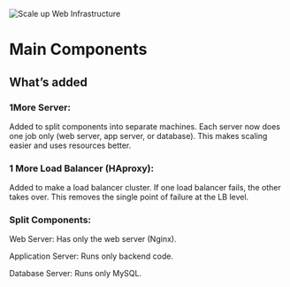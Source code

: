 ![Scale up  Web Infrastructure ](https://i.imgur.com/zmZOcZp.png) 
 # Main Components
 ##  What’s added 
 ### 1More Server:
Added to split components into separate machines.
Each server now does one job only (web server, app server, or database).
This makes scaling easier and uses resources better.
### 1 More Load Balancer (HAproxy):
Added to make a load balancer cluster.
If one load balancer fails, the other takes over.
This removes the single point of failure at the LB level.
### Split Components:
Web Server: Has only the web server (Nginx).

Application Server: Runs only backend code.

Database Server: Runs only MySQL.
